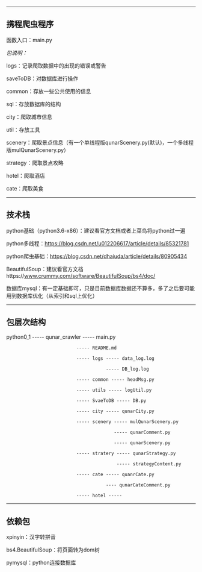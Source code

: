 -----

**携程爬虫程序**
-----

函数入口：main.py

_包说明：_

logs：记录爬取数据中的出现的错误或警告

saveToDB：对数据库进行操作

common：存放一些公共使用的信息

sql：存放数据库的结构

city：爬取城市信息

util：存放工具

scenery：爬取景点信息（有一个单线程版qunarScenery.py(默认)，一个多线程版mulQunarScenery.py）

strategy：爬取景点攻略

hotel：爬取酒店

cate：爬取美食

-----

****技术栈****
-----

python基础（python3.6-x86）：建议看官方文档或者上菜鸟将python过一遍

python多线程：https://blog.csdn.net/u012206617/article/details/85321781

python爬虫基础：https://blog.csdn.net/dhaiuda/article/details/80905434

BeautifulSoup：建议看官方文档https://www.crummy.com/software/BeautifulSoup/bs4/doc/

数据库mysql：有一定基础即可，只是目前数据库数据还不算多，多了之后要可能用到数据库优化（从索引和sql上优化）

-----
**包层次结构**
-----
python0_1 ----- qunar_crawler ----- main.py

                              ----- README.md
                      
                              ----- logs ----- data_log.log
                      
                                         ----- DB_log.log
                                 
                              ----- common ----- headMsg.py
                      
                              ----- utils ----- logUtil.py
                      
                              ----- SvaeToDB ----- DB.py
                      
                              ----- city ----- qunarCity.py
                      
                              ----- scenery ----- mulQunarScenery.py
                      
                                            ----- qunarComment.py
                                    
                                            ----- qunarScenery.py
                      
                              ----- stratery ----- qunarStrategy.py
                      
                                             ----- strategyContent.py
                      
                              ----- cate ----- quanrCate.py
                              
                                         ---- qunarCateComment.py
                      
                              ----- hotel ----- 
                      
                              
 
 -----
 **依赖包**
 -----
 
 xpinyin：汉字转拼音
 
 bs4.BeautifulSoup：将页面转为dom树
 
 pymysql：python连接数据库
 
 